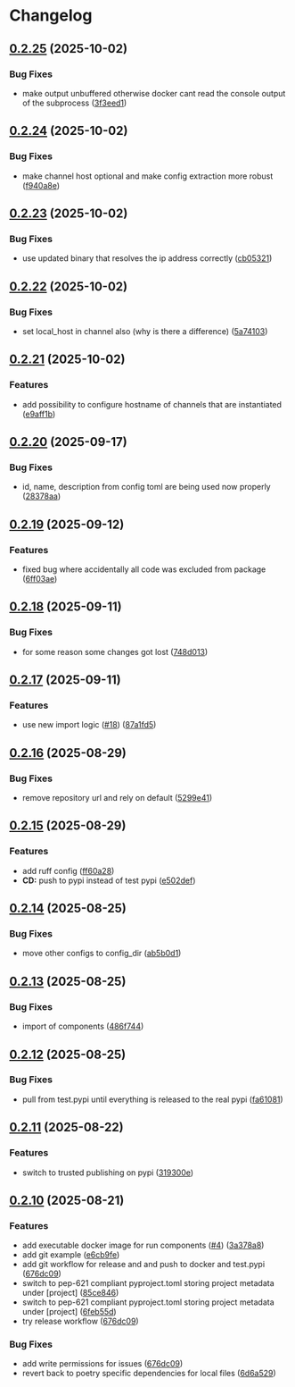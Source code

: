 # Changelog

## [0.2.25](https://github.com/zalf-rpm/mas_python_fbp/compare/v0.2.24...v0.2.25) (2025-10-02)


### Bug Fixes

* make output unbuffered otherwise docker cant read the console output of the subprocess ([3f3eed1](https://github.com/zalf-rpm/mas_python_fbp/commit/3f3eed11ddd62db220c42f0b46e6f377f9bb5648))

## [0.2.24](https://github.com/zalf-rpm/mas_python_fbp/compare/v0.2.23...v0.2.24) (2025-10-02)


### Bug Fixes

* make channel host optional and make config extraction more robust ([f940a8e](https://github.com/zalf-rpm/mas_python_fbp/commit/f940a8ee31fa0efb695ac0e27257ef07c020ec23))

## [0.2.23](https://github.com/zalf-rpm/mas_python_fbp/compare/v0.2.22...v0.2.23) (2025-10-02)


### Bug Fixes

* use updated binary that resolves the ip address correctly ([cb05321](https://github.com/zalf-rpm/mas_python_fbp/commit/cb05321b571f618fc9fd461698e18eed2d2b474f))

## [0.2.22](https://github.com/zalf-rpm/mas_python_fbp/compare/v0.2.21...v0.2.22) (2025-10-02)


### Bug Fixes

* set local_host in channel also (why is there a difference) ([5a74103](https://github.com/zalf-rpm/mas_python_fbp/commit/5a7410385b007175ea1db05157c91c8c0a44c448))

## [0.2.21](https://github.com/zalf-rpm/mas_python_fbp/compare/v0.2.20...v0.2.21) (2025-10-02)


### Features

* add possibility to configure hostname of channels that are instantiated ([e9aff1b](https://github.com/zalf-rpm/mas_python_fbp/commit/e9aff1b11a41dcb56eb4b585818c2beef3b98b05))

## [0.2.20](https://github.com/zalf-rpm/mas_python_fbp/compare/v0.2.19...v0.2.20) (2025-09-17)


### Bug Fixes

* id, name, description from config toml are being used now properly ([28378aa](https://github.com/zalf-rpm/mas_python_fbp/commit/28378aaca939f02803204ddf5d88f5cf87a8b711))

## [0.2.19](https://github.com/zalf-rpm/mas_python_fbp/compare/v0.2.18...v0.2.19) (2025-09-12)


### Features

* fixed bug where accidentally all code was excluded from package ([6ff03ae](https://github.com/zalf-rpm/mas_python_fbp/commit/6ff03ae82e1da2747ac4b4c59f1ea766a0240da3))

## [0.2.18](https://github.com/zalf-rpm/mas_python_fbp/compare/v0.2.17...v0.2.18) (2025-09-11)


### Bug Fixes

* for some reason some changes got lost ([748d013](https://github.com/zalf-rpm/mas_python_fbp/commit/748d013d1a984814753df5cc4d7ac7d974062301))

## [0.2.17](https://github.com/zalf-rpm/mas_python_fbp/compare/v0.2.16...v0.2.17) (2025-09-11)


### Features

* use new import logic ([#18](https://github.com/zalf-rpm/mas_python_fbp/issues/18)) ([87a1fd5](https://github.com/zalf-rpm/mas_python_fbp/commit/87a1fd58f538f454d1c9156ad40583ab9b3cb8b5))

## [0.2.16](https://github.com/zalf-rpm/mas_python_fbp/compare/v0.2.15...v0.2.16) (2025-08-29)


### Bug Fixes

* remove repository url and rely on default ([5299e41](https://github.com/zalf-rpm/mas_python_fbp/commit/5299e41146d859206f2b507abcd8dfd72b1f2ae2))

## [0.2.15](https://github.com/zalf-rpm/mas_python_fbp/compare/v0.2.14...v0.2.15) (2025-08-29)


### Features

* add ruff config ([ff60a28](https://github.com/zalf-rpm/mas_python_fbp/commit/ff60a28a7e8744efb5e60f90566371c2da9b0d91))
* **CD:** push to pypi instead of test pypi ([e502def](https://github.com/zalf-rpm/mas_python_fbp/commit/e502def307be2a95e0db612e452be178fc451aca))

## [0.2.14](https://github.com/zalf-rpm/mas_python_fbp/compare/v0.2.13...v0.2.14) (2025-08-25)


### Bug Fixes

* move other configs to config_dir ([ab5b0d1](https://github.com/zalf-rpm/mas_python_fbp/commit/ab5b0d1fab20bfc3a9e4ee2c4b278eb457ba9663))

## [0.2.13](https://github.com/zalf-rpm/mas_python_fbp/compare/v0.2.12...v0.2.13) (2025-08-25)


### Bug Fixes

* import of components ([486f744](https://github.com/zalf-rpm/mas_python_fbp/commit/486f744ebf20996e10074b33de58df09bb45bc3f))

## [0.2.12](https://github.com/zalf-rpm/mas_python_fbp/compare/v0.2.11...v0.2.12) (2025-08-25)


### Bug Fixes

* pull from test.pypi until everything is released to the real pypi ([fa61081](https://github.com/zalf-rpm/mas_python_fbp/commit/fa61081d27790c63ac44d12ce6706a3017f692ee))

## [0.2.11](https://github.com/zalf-rpm/mas_python_fbp/compare/v0.2.10...v0.2.11) (2025-08-22)


### Features

* switch to trusted publishing on pypi ([319300e](https://github.com/zalf-rpm/mas_python_fbp/commit/319300eb9cbdd7d907eae72db5b99222d3cba44a))

## [0.2.10](https://github.com/zalf-rpm/mas_python_fbp/compare/v0.2.9...v0.2.10) (2025-08-21)


### Features

* add executable docker image for run components ([#4](https://github.com/zalf-rpm/mas_python_fbp/issues/4)) ([3a378a8](https://github.com/zalf-rpm/mas_python_fbp/commit/3a378a828a521b43c686de4d41517fe1ad0586e8))
* add git example ([e6cb9fe](https://github.com/zalf-rpm/mas_python_fbp/commit/e6cb9fe8578136e46e01a9c8a77cb5a874537cb3))
* add git workflow for release and and push to docker and test.pypi ([676dc09](https://github.com/zalf-rpm/mas_python_fbp/commit/676dc091d48478fd974f8ab9e0df9911f7aae68d))
* switch to pep-621 compliant pyproject.toml storing project metadata under [project] ([85ce846](https://github.com/zalf-rpm/mas_python_fbp/commit/85ce8463c4967ec3b276c1f5bb9cee528e34f53b))
* switch to pep-621 compliant pyproject.toml storing project metadata under [project] ([6feb55d](https://github.com/zalf-rpm/mas_python_fbp/commit/6feb55d61fc2615b500c2fffb3d4683caf2ea8bb))
* try release workflow ([676dc09](https://github.com/zalf-rpm/mas_python_fbp/commit/676dc091d48478fd974f8ab9e0df9911f7aae68d))


### Bug Fixes

* add write permissions for issues ([676dc09](https://github.com/zalf-rpm/mas_python_fbp/commit/676dc091d48478fd974f8ab9e0df9911f7aae68d))
* revert back to poetry specific dependencies for local files ([6d6a529](https://github.com/zalf-rpm/mas_python_fbp/commit/6d6a5296a0674cc33aa0d4fcbaad89630d41a97e))

